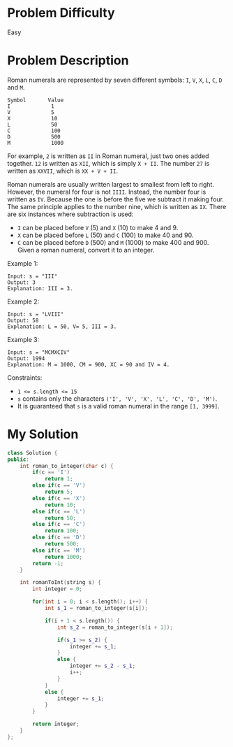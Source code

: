 # Problem Difficulty
Easy

# Problem Description
Roman numerals are represented by seven different symbols: `I`, `V`, `X`, `L`, `C`, `D` and `M`.

```
Symbol       Value
I             1
V             5
X             10
L             50
C             100
D             500
M             1000
```

For example, `2` is written as `II` in Roman numeral, just two ones added together. `12` is written as `XII`, which is simply `X + II`. The number `27` is written as `XXVII`, which is `XX + V + II`.

Roman numerals are usually written largest to smallest from left to right. However, the numeral for four is not `IIII`. Instead, the number four is written as `IV`. Because the one is before the five we subtract it making four. The same principle applies to the number nine, which is written as `IX`. There are six instances where subtraction is used:
- `I` can be placed before `V` (5) and `X` (10) to make 4 and 9. 
- `X` can be placed before `L` (50) and `C` (100) to make 40 and 90. 
- `C` can be placed before `D` (500) and `M` (1000) to make 400 and 900.
Given a roman numeral, convert it to an integer.

Example 1:

```
Input: s = "III"
Output: 3
Explanation: III = 3.
```

Example 2:

```
Input: s = "LVIII"
Output: 58
Explanation: L = 50, V= 5, III = 3.
```

Example 3:

```
Input: s = "MCMXCIV"
Output: 1994
Explanation: M = 1000, CM = 900, XC = 90 and IV = 4.
```

Constraints:
- `1 <= s.length <= 15`
- `s` contains only the characters `('I', 'V', 'X', 'L', 'C', 'D', 'M')`.
- It is guaranteed that `s` is a valid roman numeral in the range `[1, 3999]`.

# My Solution

```cpp
class Solution {
public:
    int roman_to_integer(char c) {
        if(c == 'I')
            return 1;
        else if(c == 'V')
            return 5;
        else if(c == 'X')
            return 10;
        else if(c == 'L')
            return 50;
        else if(c == 'C')
            return 100;
        else if(c == 'D')
            return 500;
        else if(c == 'M')
            return 1000;
        return -1;
    }

    int romanToInt(string s) {
        int integer = 0;

        for(int i = 0; i < s.length(); i++) {
            int s_1 = roman_to_integer(s[i]);

            if(i + 1 < s.length()) {
                int s_2 = roman_to_integer(s[i + 1]);

                if(s_1 >= s_2) {
                    integer += s_1;
                }
                else {
                    integer += s_2 - s_1;
                    i++;
                }
            }
            else {
                integer += s_1;
            }
        }

        return integer;
    }
};
```
